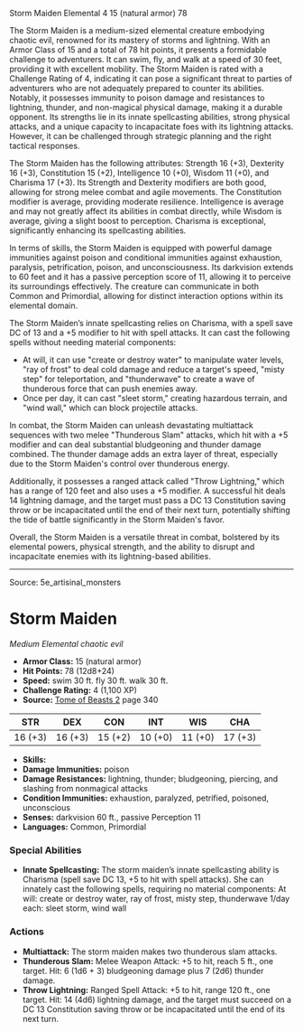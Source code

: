 <MonsterName/>Storm Maiden</MonsterName>
<CreatureType/>Elemental</CreatureType>
<CR/>4</CR>
<AC/>15 (natural armor)</AC>
<HP/>78</HP>
<summary>The Storm Maiden is a medium-sized elemental creature embodying chaotic evil, renowned for its mastery of storms and lightning. With an Armor Class of 15 and a total of 78 hit points, it presents a formidable challenge to adventurers. It can swim, fly, and walk at a speed of 30 feet, providing it with excellent mobility. The Storm Maiden is rated with a Challenge Rating of 4, indicating it can pose a significant threat to parties of adventurers who are not adequately prepared to counter its abilities. Notably, it possesses immunity to poison damage and resistances to lightning, thunder, and non-magical physical damage, making it a durable opponent. Its strengths lie in its innate spellcasting abilities, strong physical attacks, and a unique capacity to incapacitate foes with its lightning attacks. However, it can be challenged through strategic planning and the right tactical responses.</summary>

<detail>

The Storm Maiden has the following attributes: Strength 16 (+3), Dexterity 16 (+3), Constitution 15 (+2), Intelligence 10 (+0), Wisdom 11 (+0), and Charisma 17 (+3). Its Strength and Dexterity modifiers are both good, allowing for strong melee combat and agile movements. The Constitution modifier is average, providing moderate resilience. Intelligence is average and may not greatly affect its abilities in combat directly, while Wisdom is average, giving a slight boost to perception. Charisma is exceptional, significantly enhancing its spellcasting abilities.

In terms of skills, the Storm Maiden is equipped with powerful damage immunities against poison and conditional immunities against exhaustion, paralysis, petrification, poison, and unconsciousness. Its darkvision extends to 60 feet and it has a passive perception score of 11, allowing it to perceive its surroundings effectively. The creature can communicate in both Common and Primordial, allowing for distinct interaction options within its elemental domain.

The Storm Maiden’s innate spellcasting relies on Charisma, with a spell save DC of 13 and a +5 modifier to hit with spell attacks. It can cast the following spells without needing material components: 
- At will, it can use "create or destroy water" to manipulate water levels, "ray of frost" to deal cold damage and reduce a target's speed, "misty step" for teleportation, and "thunderwave" to create a wave of thunderous force that can push enemies away.
- Once per day, it can cast "sleet storm," creating hazardous terrain, and "wind wall," which can block projectile attacks.

In combat, the Storm Maiden can unleash devastating multiattack sequences with two melee "Thunderous Slam" attacks, which hit with a +5 modifier and can deal substantial bludgeoning and thunder damage combined. The thunder damage adds an extra layer of threat, especially due to the Storm Maiden's control over thunderous energy.

Additionally, it possesses a ranged attack called "Throw Lightning," which has a range of 120 feet and also uses a +5 modifier. A successful hit deals 14 lightning damage, and the target must pass a DC 13 Constitution saving throw or be incapacitated until the end of their next turn, potentially shifting the tide of battle significantly in the Storm Maiden's favor.

Overall, the Storm Maiden is a versatile threat in combat, bolstered by its elemental powers, physical strength, and the ability to disrupt and incapacitate enemies with its lightning-based abilities.</detail>



---

Source: 5e_artisinal_monsters

# Storm Maiden

*Medium* *Elemental* *chaotic evil*

- **Armor Class:** 15 (natural armor)
- **Hit Points:** 78 (12d8+24)
- **Speed:** swim 30 ft. fly 30 ft. walk 30 ft.
- **Challenge Rating:** 4 (1,100 XP)
- **Source:** [Tome of Beasts 2](https://koboldpress.com/kpstore/product/tome-of-beasts-2-for-5th-edition) page 340

| STR | DEX | CON | INT | WIS | CHA |
| --- | --- | --- | --- | --- | --- |
| 16 (+3) | 16 (+3) | 15 (+2) | 10 (+0) | 11 (+0) | 17 (+3) |

- **Skills:** 
- **Damage Immunities:** poison
- **Damage Resistances:** lightning, thunder; bludgeoning, piercing, and slashing from nonmagical attacks
- **Condition Immunities:** exhaustion, paralyzed, petrified, poisoned, unconscious
- **Senses:** darkvision 60 ft., passive Perception 11
- **Languages:** Common, Primordial

### Special Abilities

- **Innate Spellcasting:** The storm maiden’s innate spellcasting ability is Charisma (spell save DC 13, +5 to hit with spell attacks). She can innately cast the following spells, requiring no material components:
At will: create or destroy water, ray of frost, misty step, thunderwave
1/day each: sleet storm, wind wall

### Actions

- **Multiattack:** The storm maiden makes two thunderous slam attacks.
- **Thunderous Slam:** Melee Weapon Attack: +5 to hit, reach 5 ft., one target. Hit: 6 (1d6 + 3) bludgeoning damage plus 7 (2d6) thunder damage.
- **Throw Lightning:** Ranged Spell Attack: +5 to hit, range 120 ft., one target. Hit: 14 (4d6) lightning damage, and the target must succeed on a DC 13 Constitution saving throw or be incapacitated until the end of its next turn.




